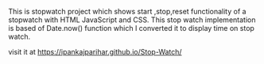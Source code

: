 This is stopwatch project which shows start ,stop,reset functionality of a stopwatch with HTML JavaScript and CSS.
This stop watch implementation is based of Date.now() function which I converted it to display time on stop watch.

visit it at  https://ipankajparihar.github.io/Stop-Watch/
